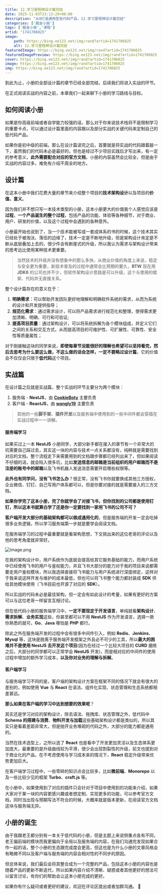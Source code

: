 ```yaml
---
title: 12.学习里程碑设计篇完结
date: 2025-11-03T23:13:29+08:00
description: "从0打造通用型低代码产品，12.学习里程碑设计篇完结"
categories: ['掘金小册']
tags: ['掘金小册','课程']
artid: "1741706025"
image:
    path: https://bing.ee123.net/img/rand?artid=1741706025
    alt: 12.学习里程碑设计篇完结
featuredImage: https://bing.ee123.net/img/rand?artid=1741706025
featuredImagePreview: https://bing.ee123.net/img/rand?artid=1741706025
cover: https://bing.ee123.net/img/rand?artid=1741706025
image: https://bing.ee123.net/img/rand?artid=1741706025
img: https://bing.ee123.net/img/rand?artid=1741706025
---
```


到此为止，小册的全部设计篇的章节已经全部完结，后续我们将进入实战的环节。

在正式阅读实战的内容之前，本章我们一起来聊下小册的学习路线与目标。

## 如何阅读小册

如果是你高级前端或者自学能力较强的话，那么对于你来说技术栈将不是限制学习的重要卡点，可以通过设计篇里面的内容跟以及部分实战的关键代码来定制自己的低代码产品。

如果你是初中级的前端，那么在设计篇读完之后，首要就是将实战的代码跟着敲一下，虽然我们的代码未必是最好的，但也是经过不少项目实践后才写出来，有一定的参考意义，**此外需要配合对应的官方文档**，小册的内容虽然会比较全，但是由于实战的内容过多，难免有介绍不周全的地方。

## 设计篇

在这本小册中我们花费大量的章节来介绍整个项目的**技术架构设计**以及项目的**价值、意义**。

因为我们并不想只写一本技术类型的小册，这本小册更大的价值我个人感觉应该是**过程**，**一个产品诞生的整个过程**，包括产品的功能、体验等各种细节，对于商业、用户、研发的价值，以及这个过程中会遇到的各种意外。

小册最开始也说到了，当一个技术能被写成一套成体系的书的时候，这个技术其实已经处于被淘汰、落伍的边缘了，技术一定是不断地升级，但是架构设计肯定是不断从底层叠加上去的，很少件会有断崖式的升级，所以我认为需求与架构设计带来的思考远比使用某种技术更重要。

> 当然技术的升级并没有想象中的那么多快，从商业价值的角度上来说，稳定与安全更为重要，新技术普及的过程中通常会比预期的要久，**BTW** 现在用 **JDK6** 的公司也并不少，但软件架构设计思路是可以升级，这个与使用的框架、代码并无直接关系。

整个设计篇存在的意义在于：

1.  **明确需求**：可以帮助开发团队更好地理解和明确软件系统的需求，从而为系统的设计和开发提供指导；
2.  **规范化需求**：通过需求设计，可以将产品需求进行规范化和整理，使得需求更加清晰、明确、可行和可验证;
3.  **提高项目质量**：通过架构设计，可以将系统拆解为各个模块组成，并定义它们之间的关系和交互方式，从而提高项目的可维护性、可扩展性、可靠性、安全性等质量属性；

对于刚接触这块的同学来说，**即使每章节没能很好的理解也希望可以坚持看完，然后去思考为什么要这么做，不这么做的话会怎样，一定不要略过设计篇**，它的价值会不仅仅会只限于**低代码**这个项目。

## 实战篇

在设计篇之后就是实战篇，整个实战的环节主要分为两个模块：

1.  服务端 - **NestJS**，由 **[CookieBoty](https://juejin.cn/user/2717648473821736 "https://juejin.cn/user/2717648473821736")** 主要负责
2.  客户端 - **ReactJS**，由 **[wangly19](https://juejin.cn/user/4248168660735310 "https://juejin.cn/user/4248168660735310")** 主要负责

> 其他的一些**脚手架**、**插件开发**以及服务端中使用到的一些中间件都会穿插在实战过程中一一讲解。

#### 服务端学习

如果买过上一本 **NestJS** 小册同学，大部分新手都在接入的章节有一个非常大的坑需要自己踩过去，其实这一块的内容与技术一点关系都没有，纯粹就是需要找到对应的文档，整个流程走下来需要用到的文档跟步骤都已经列出来了，但如果阅读不仔细的话，就会陷入很多坑，比如**发送信息的邮箱是当前组织的用户邮箱而不是注册的账号中的邮箱**以及飞书机器人发送消息需要开启哪些权限等。

**此外也有同学问，没有飞书怎么办**？很正常，没有飞书你就要换成其他三方授权，企业微信、钉钉、自己写用户体系都可以，但是你要对接的就是需要接入的三方文档。

**如果你学完了这本小册，完了你就学会了对接飞书，但你找到的公司都是使用钉钉，所以这本书就算白学了还是你一定要找到一家用飞书的公司不可？**

**客户端开发大部分的基础架构都可以做成通用化的**，但是服务端的开发一定会吃掉很多业务逻辑，所以学习服务端第一步就是要学会阅读文档。

在服务端学习的过程中最重要就是看架构思想，下文挑出来的这位老哥的评论以及他的思考角度就非常好。

![image.png](https://p3-juejin.byteimg.com/tos-cn-i-k3u1fbpfcp/fb66829ced304650accad85c330036f5~tplv-k3u1fbpfcp-watermark.image?)

在我的架构设计中，用户系统作为底层会提高给其它服务基础的能力，而用户系统中已经使用飞书的用户与鉴权能力，并且飞书大部分的能力对于我的项目来说都需要走用户鉴权模块，所以我选择直接将飞书能力与用户系统进行深度绑定，这样对于我来说这样开发与维护的成本最低，但也可以将飞书整个能力都封装成 **SDK** 供给其他模块使用（飞书目前也开源了对应的 **SDK**）。

所以实战的代码未必是最佳架构，但一定会有如此设计的考量，如果有更好的方案可以与这位老哥一样留言互相讨论。

但在低代码小册的服务端学习中，**一定不要现定于开发语言**，单纯就看**架构设计**、**需求拆解**、**业务实现**这些，你甚至都可以不用 **NestJS** 作为开发语言，选择一款你熟悉的就可，**Go**、**Java** 哪怕是 **PHP** 都行。

除此之外在服务端开发的过程中会有很多中间件引入，例如 **Redis**、**Jenkins**、**Mysql** 等，这块是脱离于服务端开发框架之外且必不可少的工具，所以**最大的困难并不是使用 NestJS 去开发这个项目**(因为在经过一个比较大项目的 **CURD** 磨练之后，大部分的同学都可以正常学会 **NestJS** 开发)，而是相对应的中间件的使用过程中增加的额外学习成本，**以及你对业务的理解与拆解**。

#### 客户端学习

与服务端学习不同的是，客户端的架构设计方案在框架不同的情况下就会有很大的差别的，例如使用 **Vue** 与 **React** 在语法、组件化实现、状态管理和生态系统都相差甚远。

**那么如果在客户端的学习中达到想要的效果呢**？

其实还是学习对应的架构设计，除去语法、拖拽库、状态管理之外，低代码中 **Schema 的搭建与消费**、**物料开发与加载**这些基础架构设计都是类似的，所以其实只是看着差距非常大，但是抛开业务堆砌的代码之外，大部分的能力都是通用的。

当然在技术选型上，之所以选了 **React** 也是看中了开发更加灵活以及生态体系更加庞大，最重要的是升级曲线较为平滑，很少会出现割裂性的升级，前文也提到对于商业化的产品，在不考虑使用与学习成本来的情况下，**React** 稳定升级带来优势更加巨大。

在客户端学习过程中，一些零碎的知识点会比较多，比如**微前端**、**Monorepo** 以及一些比较少见的框架 **Turbo**、**craft.js** 等。

在小册中，如果使用到了对应的插件只会针对于项目中使用到的功能来介绍，如果大家对于某一块的内容更感兴趣或者想定制、实现更多的功能，可以参考官方文档，同时当出现与预期写法不符合的时候，大概率就是版本更新，在阅读官方文档这块与服务端无异。

## 小册的诞生

由于我跟老王都分别有一本关于低代码的小册，但是主题上来说侧重点各有不同，老王偏前端的模块而我更偏向于全局以及服务端的内容，在我们沟通完发现如果合作一起的话，整个小册的生态跟完成度会更高，但这也是为什么小册的文章风格会有略微不同以及客户端与服务端的内容会相对性的不同步的原因。

但总体来说，我们最后会将其整合成为一个完整的产品，包括这本小册的内容也是随着产品的更新不断迭代，所以如果内容介绍不清晰、疑惑或者其他更好的想法可以留言讨论，有你们的帮助会让这本小册完成的更好。

如果你有什么疑问或者更好的建议，欢迎在评论区提出或者加群沟通。 👏
